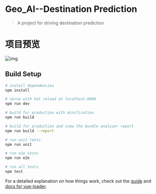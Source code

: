 # Geo_AI--Destination Prediction
> A  project for driving dextination prediction

# 项目预览

![img](http://sunyunzeng.com/Vue-Express-MySQL%E9%A9%BE%E9%A9%B6%E8%A1%8C%E4%B8%BA%E5%88%86%E6%9E%90%E5%85%A8%E6%A0%88%E9%A1%B9%E7%9B%AE-%E4%B8%80-%E9%A1%B9%E7%9B%AE%E5%88%9D%E5%A7%8B%E5%8C%96/pre.gif) 

## Build Setup

``` bash
# install dependencies
npm install

# serve with hot reload at localhost:8080
npm run dev

# build for production with minification
npm run build

# build for production and view the bundle analyzer report
npm run build --report

# run unit tests
npm run unit

# run e2e tests
npm run e2e

# run all tests
npm test
```

For a detailed explanation on how things work, check out the [guide](http://vuejs-templates.github.io/webpack/) and [docs for vue-loader](http://vuejs.github.io/vue-loader).
